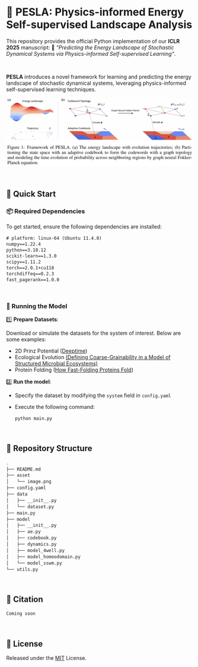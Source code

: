 # 🌊 PESLA: Physics-informed Energy Self-supervised Landscape Analysis

This repository provides the official Python implementation of our **ICLR 2025** manuscript: 📄 *"Predicting the Energy Landscape of Stochastic Dynamical Systems via Physics-informed Self-supervised Learning"*.

<br>

**PESLA** introduces a novel framework for learning and predicting the energy landscape of stochastic dynamical systems, leveraging physics-informed self-supervised learning techniques.

![image-20250214134624677](asset/image.png)

<br>


## 🚀 Quick Start

### 📦 Required Dependencies

To get started, ensure the following dependencies are installed:

```
# platform: linux-64 (Ubuntu 11.4.0)
numpy==1.22.4
python==3.10.12
scikit-learn==1.3.0
scipy==1.11.2
torch==2.0.1+cu118
torchdiffeq==0.2.3
fast_pagerank==1.0.0
```

<br>

### 🏃 Running the Model

1️⃣ **Prepare Datasets**:

Download or simulate the datasets for the system of interest. Below are some examples:

- 2D Prinz Potential ([Deeptime](https://deeptime-ml.github.io/latest/datasets/sdes/plot_quadruple_well_asymmetric.html#sphx-glr-datasets-sdes-plot-quadruple-well-asymmetric-py))
- Ecological Evolution [(Defining Coarse-Grainability in a Model of Structured Microbial Ecosystems)](https://github.com/ryansmcgee/ecoevocrm)
- Protein Folding ([How Fast-Folding Proteins Fold](https://www.science.org/doi/10.1126/science.1208351))

2️⃣ **Run the model**:

- Specify the dataset by modifying the `system` field in `config.yaml`

- Execute the following command: 

  ```sh
  python main.py
  ```

<br>

## 📁 Repository Structure

```sh
.
├── README.md
├── asset
│   └── image.png
├── config.yaml
├── data
│   ├── __init__.py
│   └── dataset.py
├── main.py
├── model
│   ├── __init__.py
│   ├── ae.py
│   ├── codebook.py
│   ├── dynamics.py
│   ├── model_4well.py
│   ├── model_homeodomain.py
│   └── model_sswm.py
└── utils.py
```

<br>

## 📜 Citation

```sh
Coming soon
```

<br>

## 📝 License

Released under the [MIT](https://github.com/hustvl/GaussTR/blob/main/LICENSE) License.